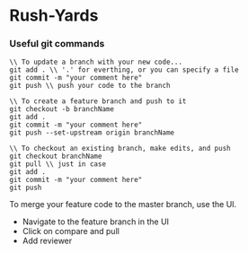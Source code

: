 # Rush-Yards

### Useful git commands
```git
\\ To update a branch with your new code...
git add . \\ '.' for everthing, or you can specify a file
git commit -m "your comment here" 
git push \\ push your code to the branch
```

```git
\\ To create a feature branch and push to it
git checkout -b branchName
git add . 
git commit -m "your comment here"
git push --set-upstream origin branchName
```

```git
\\ To checkout an existing branch, make edits, and push
git checkout branchName
git pull \\ just in case
git add . 
git commit -m "your comment here"
git push
```
To merge your feature code to the master branch, use the UI. 
* Navigate to the feature branch in the UI
* Click on compare and pull
* Add reviewer 

